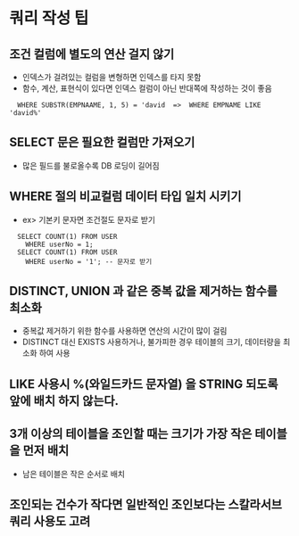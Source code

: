 # 쿼리 작성 팁

## 조건 컬럼에 별도의 연산 걸지 않기
  - 인덱스가 걸려있는 컬럼을 변형하면 인덱스를 타지 못함
  - 함수, 계산, 표현식이 있다면 인덱스 컬럼이 아닌 반대쪽에 작성하는 것이 좋음
```
  WHERE SUBSTR(EMPNAAME, 1, 5) = 'david  =>  WHERE EMPNAME LIKE 'david%'
```

## SELECT 문은 필요한 컬럼만 가져오기
  - 많은 필드를 불로올수록 DB 로딩이 길어짐

## WHERE 절의 비교컬럼 데이터 타입 일치 시키기
  - ex> 기본키 문자면 조건절도 문자로 받기
```
  SELECT COUNT(1) FROM USER
    WHERE userNo = 1;
  SELECT COUNT(1) FROM USER
    WHERE userNo = '1'; -- 문자로 받기
```

## DISTINCT, UNION 과 같은 중복 값을 제거하는 함수를 최소화
  - 중복값 제거하기 위한 함수를 사용하면 연산의 시간이 많이 걸림
  - DISTINCT 대신 EXISTS 사용하거나, 불가피한 경우 테이블의 크기, 데이터량을 최소화 하여 사용

## LIKE 사용시 %(와일드카드 문자열) 을 STRING 되도록 앞에 배치 하지 않는다.

## 3개 이상의 테이블을 조인할 때는 크기가 가장 작은 테이블을 먼저 배치
  - 남은 테이블은 작은 순서로 배치

## 조인되는 건수가 작다면 일반적인 조인보다는 스칼라서브쿼리 사용도 고려

